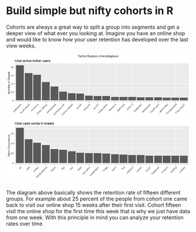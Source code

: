 # Build simple but nifty cohorts in R
Cohorts are always a great way to split a group into segments and get a deeper view of what ever you looking at. Imagine you have an online shop and would like to know how your user retention has developed over the last view weeks. 
 
![alt text](https://github.com/kruse-alex/codingdurer_twitter/blob/master/twitter_result.jpg)
 
The diagram above basically shows the retention rate of fifteen different groups. For example about 25 percent of the people from cohort one came back to visit our online shop 15 weeks after their first visit. Cohort fifteen visit the online shop for the first time this week that is why we just have data from one week. With this principle in mind you can analyze your retention rates over time.
